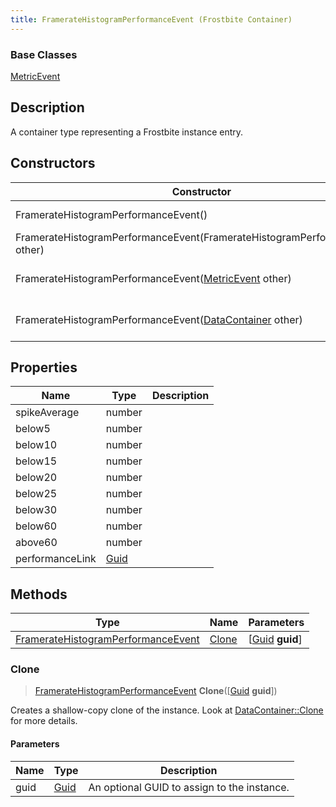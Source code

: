 ```yaml
---
title: FramerateHistogramPerformanceEvent (Frostbite Container)
---
```

### Base Classes

[MetricEvent](MetricEvent)

## Description

A container type representing a Frostbite instance entry.

## Constructors

| Constructor                                                                                   | Description                                                                                                                                                 |
| --------------------------------------------------------------------------------------------- | ----------------------------------------------------------------------------------------------------------------------------------------------------------- |
| FramerateHistogramPerformanceEvent()                                                          | Create a new instance of this container type.                                                                                                               |
| FramerateHistogramPerformanceEvent(FramerateHistogramPerformanceEvent other)                  | Create a reference copy of an instance of the same type.                                                                                                    |
| FramerateHistogramPerformanceEvent([MetricEvent](MetricEvent) other)                          | Upcast an instance of type [MetricEvent](MetricEvent) to [FramerateHistogramPerformanceEvent](FramerateHistogramPerformanceEvent).                          |
| FramerateHistogramPerformanceEvent([DataContainer](/vext/ref/cls/shr/datacontainer) other) | Upcast an instance of type [DataContainer](/vext/ref/cls/shr/datacontainer) to [FramerateHistogramPerformanceEvent](FramerateHistogramPerformanceEvent). |

## Properties

| Name            | Type                              | Description |
| --------------- | --------------------------------- | ----------- |
| spikeAverage    | number                            |             |
| below5          | number                            |             |
| below10         | number                            |             |
| below15         | number                            |             |
| below20         | number                            |             |
| below25         | number                            |             |
| below30         | number                            |             |
| below60         | number                            |             |
| above60         | number                            |             |
| performanceLink | [Guid](/vext/ref/cls/shr/Guid) |             |

## Methods

| Type                                                                     | Name            | Parameters                                     |
| ------------------------------------------------------------------------ | --------------- | ---------------------------------------------- |
| [FramerateHistogramPerformanceEvent](FramerateHistogramPerformanceEvent) | [Clone](#clone) | \[[Guid](/vext/ref/cls/shr/guid) **guid**\] |

### Clone

> [FramerateHistogramPerformanceEvent](FramerateHistogramPerformanceEvent) **Clone**(\[[Guid](/vext/ref/cls/shr/guid) **guid**\])

Creates a shallow-copy clone of the instance. Look at [DataContainer::Clone](/vext/ref/cls/shr/datacontainer#clone) for more details.

#### Parameters

| Name | Type         | Description                                 |
| ---- | ------------ | ------------------------------------------- |
| guid | [Guid](Guid) | An optional GUID to assign to the instance. |
